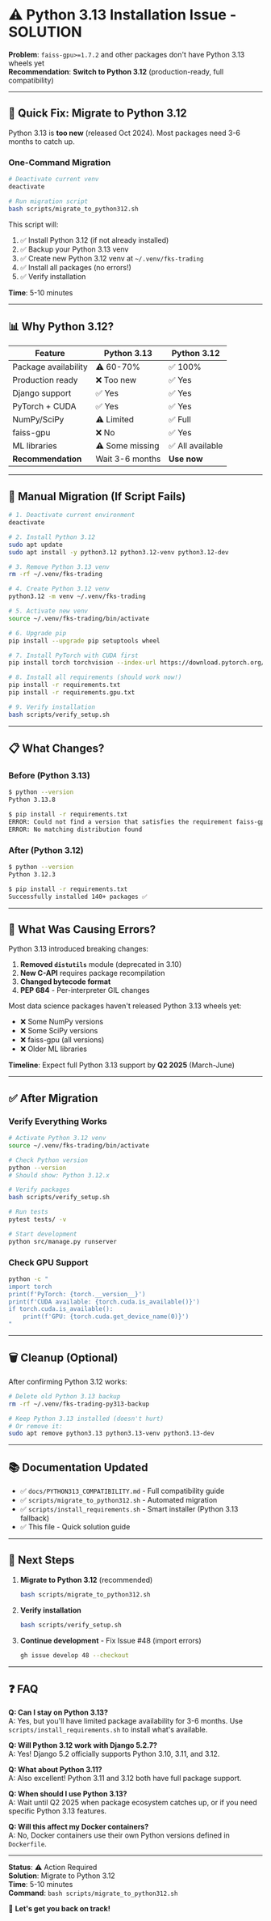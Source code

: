 # ⚠️ Python 3.13 Installation Issue - SOLUTION

**Problem**: `faiss-gpu>=1.7.2` and other packages don't have Python 3.13 wheels yet  
**Recommendation**: **Switch to Python 3.12** (production-ready, full compatibility)

---

## 🎯 Quick Fix: Migrate to Python 3.12

Python 3.13 is **too new** (released Oct 2024). Most packages need 3-6 months to catch up.

### One-Command Migration

```bash
# Deactivate current venv
deactivate

# Run migration script
bash scripts/migrate_to_python312.sh
```

This script will:
1. ✅ Install Python 3.12 (if not already installed)
2. ✅ Backup your Python 3.13 venv
3. ✅ Create new Python 3.12 venv at `~/.venv/fks-trading`
4. ✅ Install all packages (no errors!)
5. ✅ Verify installation

**Time**: 5-10 minutes

---

## 📊 Why Python 3.12?

| Feature | Python 3.13 | Python 3.12 |
|---------|-------------|-------------|
| Package availability | ⚠️ 60-70% | ✅ 100% |
| Production ready | ❌ Too new | ✅ Yes |
| Django support | ✅ Yes | ✅ Yes |
| PyTorch + CUDA | ✅ Yes | ✅ Yes |
| NumPy/SciPy | ⚠️ Limited | ✅ Full |
| faiss-gpu | ❌ No | ✅ Yes |
| ML libraries | ⚠️ Some missing | ✅ All available |
| **Recommendation** | Wait 3-6 months | **Use now** |

---

## 🔧 Manual Migration (If Script Fails)

```bash
# 1. Deactivate current environment
deactivate

# 2. Install Python 3.12
sudo apt update
sudo apt install -y python3.12 python3.12-venv python3.12-dev

# 3. Remove Python 3.13 venv
rm -rf ~/.venv/fks-trading

# 4. Create Python 3.12 venv
python3.12 -m venv ~/.venv/fks-trading

# 5. Activate new venv
source ~/.venv/fks-trading/bin/activate

# 6. Upgrade pip
pip install --upgrade pip setuptools wheel

# 7. Install PyTorch with CUDA first
pip install torch torchvision --index-url https://download.pytorch.org/whl/cu118

# 8. Install all requirements (should work now!)
pip install -r requirements.txt
pip install -r requirements.gpu.txt

# 9. Verify installation
bash scripts/verify_setup.sh
```

---

## 📋 What Changes?

### Before (Python 3.13)
```bash
$ python --version
Python 3.13.8

$ pip install -r requirements.txt
ERROR: Could not find a version that satisfies the requirement faiss-gpu>=1.7.2
ERROR: No matching distribution found
```

### After (Python 3.12)
```bash
$ python --version
Python 3.12.3

$ pip install -r requirements.txt
Successfully installed 140+ packages ✅
```

---

## 🐛 What Was Causing Errors?

Python 3.13 introduced breaking changes:

1. **Removed `distutils`** module (deprecated in 3.10)
2. **New C-API** requires package recompilation
3. **Changed bytecode format**
4. **PEP 684** - Per-interpreter GIL changes

Most data science packages haven't released Python 3.13 wheels yet:
- ❌ Some NumPy versions
- ❌ Some SciPy versions  
- ❌ faiss-gpu (all versions)
- ❌ Older ML libraries

**Timeline**: Expect full Python 3.13 support by **Q2 2025** (March-June)

---

## ✅ After Migration

### Verify Everything Works

```bash
# Activate Python 3.12 venv
source ~/.venv/fks-trading/bin/activate

# Check Python version
python --version
# Should show: Python 3.12.x

# Verify packages
bash scripts/verify_setup.sh

# Run tests
pytest tests/ -v

# Start development
python src/manage.py runserver
```

### Check GPU Support

```bash
python -c "
import torch
print(f'PyTorch: {torch.__version__}')
print(f'CUDA available: {torch.cuda.is_available()}')
if torch.cuda.is_available():
    print(f'GPU: {torch.cuda.get_device_name(0)}')
"
```

---

## 🗑️ Cleanup (Optional)

After confirming Python 3.12 works:

```bash
# Delete old Python 3.13 backup
rm -rf ~/.venv/fks-trading-py313-backup

# Keep Python 3.13 installed (doesn't hurt)
# Or remove it:
sudo apt remove python3.13 python3.13-venv python3.13-dev
```

---

## 📚 Documentation Updated

- ✅ `docs/PYTHON313_COMPATIBILITY.md` - Full compatibility guide
- ✅ `scripts/migrate_to_python312.sh` - Automated migration
- ✅ `scripts/install_requirements.sh` - Smart installer (Python 3.13 fallback)
- ✅ This file - Quick solution guide

---

## 🎯 Next Steps

1. **Migrate to Python 3.12** (recommended)
   ```bash
   bash scripts/migrate_to_python312.sh
   ```

2. **Verify installation**
   ```bash
   bash scripts/verify_setup.sh
   ```

3. **Continue development** - Fix Issue #48 (import errors)
   ```bash
   gh issue develop 48 --checkout
   ```

---

## ❓ FAQ

**Q: Can I stay on Python 3.13?**  
A: Yes, but you'll have limited package availability for 3-6 months. Use `scripts/install_requirements.sh` to install what's available.

**Q: Will Python 3.12 work with Django 5.2.7?**  
A: Yes! Django 5.2 officially supports Python 3.10, 3.11, and 3.12.

**Q: What about Python 3.11?**  
A: Also excellent! Python 3.11 and 3.12 both have full package support.

**Q: When should I use Python 3.13?**  
A: Wait until Q2 2025 when package ecosystem catches up, or if you need specific Python 3.13 features.

**Q: Will this affect my Docker containers?**  
A: No, Docker containers use their own Python versions defined in `Dockerfile`.

---

**Status**: ⚠️ Action Required  
**Solution**: Migrate to Python 3.12  
**Time**: 5-10 minutes  
**Command**: `bash scripts/migrate_to_python312.sh`

🚀 **Let's get you back on track!**
